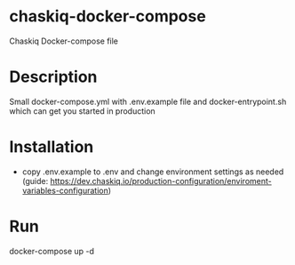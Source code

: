 # chaskiq-docker-compose
Chaskiq Docker-compose file

# Description
Small docker-compose.yml with .env.example file and docker-entrypoint.sh which can get you started in production

# Installation
 - copy .env.example to .env and change environment settings as needed (guide: https://dev.chaskiq.io/production-configuration/enviroment-variables-configuration)

# Run
docker-compose up -d
